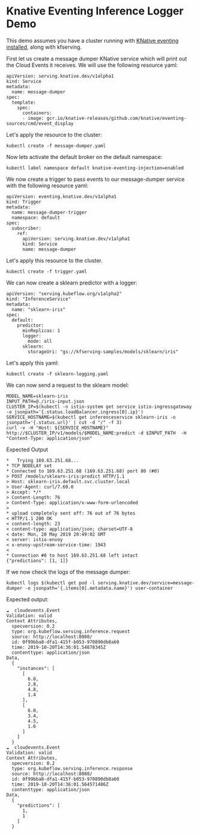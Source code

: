 # Knative Eventing Inference Logger Demo

This demo assumes you have a cluster running with [KNative eventing installed](https://knative.dev/docs/eventing/getting-started/), along with kfserving.

First let us create a message dumper KNative service which will print out the Cloud Events it receives.
We will use the following resource yaml:

```
apiVersion: serving.knative.dev/v1alpha1
kind: Service
metadata:
  name: message-dumper
spec:
  template:
    spec:
      containers:
      - image: gcr.io/knative-releases/github.com/knative/eventing-sources/cmd/event_display

```

Let's apply the resource to the cluster:

```
kubectl create -f message-dumper.yaml
```

Now lets activate the default broker on the default namespace:

```
kubectl label namespace default knative-eventing-injection=enabled
```

We now create a trigger to pass events to our message-dumper service with the following resource yaml:

```
apiVersion: eventing.knative.dev/v1alpha1
kind: Trigger
metadata:
  name: message-dumper-trigger
  namespace: default
spec:
  subscriber:
    ref:
      apiVersion: serving.knative.dev/v1alpha1
      kind: Service
      name: message-dumper

```

Let's apply this resource to the cluster.

```
kubectl create -f trigger.yaml
```

We can now create a sklearn predictor with a logger:

```
apiVersion: "serving.kubeflow.org/v1alpha2"
kind: "InferenceService"
metadata:
  name: "sklearn-iris"
spec:
  default:
    predictor:
      minReplicas: 1
      logger:
        mode: all
      sklearn:
        storageUri: "gs://kfserving-samples/models/sklearn/iris"
```

Let's apply this yaml:

```
kubectl create -f sklearn-logging.yaml
```

We can now send a request to the sklearn model:

```
MODEL_NAME=sklearn-iris
INPUT_PATH=@./iris-input.json
CLUSTER_IP=$(kubectl -n istio-system get service istio-ingressgateway -o jsonpath='{.status.loadBalancer.ingress[0].ip}')
SERVICE_HOSTNAME=$(kubectl get inferenceservice sklearn-iris -o jsonpath='{.status.url}' | cut -d "/" -f 3)
curl -v -H "Host: ${SERVICE_HOSTNAME}" http://$CLUSTER_IP/v1/models/$MODEL_NAME:predict -d $INPUT_PATH  -H "Content-Type: application/json"
```
Expected Output

```
*   Trying 169.63.251.68...
* TCP_NODELAY set
* Connected to 169.63.251.68 (169.63.251.68) port 80 (#0)
> POST /models/sklearn-iris:predict HTTP/1.1
> Host: sklearn-iris.default.svc.cluster.local
> User-Agent: curl/7.60.0
> Accept: */*
> Content-Length: 76
> Content-Type: application/x-www-form-urlencoded
>
* upload completely sent off: 76 out of 76 bytes
< HTTP/1.1 200 OK
< content-length: 23
< content-type: application/json; charset=UTF-8
< date: Mon, 20 May 2019 20:49:02 GMT
< server: istio-envoy
< x-envoy-upstream-service-time: 1943
<
* Connection #0 to host 169.63.251.68 left intact
{"predictions": [1, 1]}
```

If we now check the logs of the message dumper:

```
kubectl logs $(kubectl get pod -l serving.knative.dev/service=message-dumper -o jsonpath='{.items[0].metadata.name}') user-container
```

Expected output:

```
☁️  cloudevents.Event
Validation: valid
Context Attributes,
  specversion: 0.2
  type: org.kubeflow.serving.inference.request
  source: http://localhost:8080/
  id: 0f99bba8-dfa1-415f-b053-970890db8a60
  time: 2019-10-20T14:36:01.54878345Z
  contenttype: application/json
Data,
  {
    "instances": [
      [
        6.8,
        2.8,
        4.8,
        1.4
      ],
      [
        6.0,
        3.4,
        4.5,
        1.6
      ]
    ]
  }
☁️  cloudevents.Event
Validation: valid
Context Attributes,
  specversion: 0.2
  type: org.kubeflow.serving.inference.response
  source: http://localhost:8080/
  id: 0f99bba8-dfa1-415f-b053-970890db8a60
  time: 2019-10-20T14:36:01.564571486Z
  contenttype: application/json
Data,
  {
    "predictions": [
      1,
      1
    ]
  }
```
